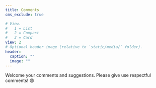 ```yaml
---
title: Comments
cms_exclude: true

# View.
#   1 = List
#   2 = Compact
#   3 = Card
view: 2
# Optional header image (relative to `static/media/` folder).
header:
  caption: ""
  image: ""
---
```


Welcome your comments and suggestions. Please give use respectful comments! :smile:
